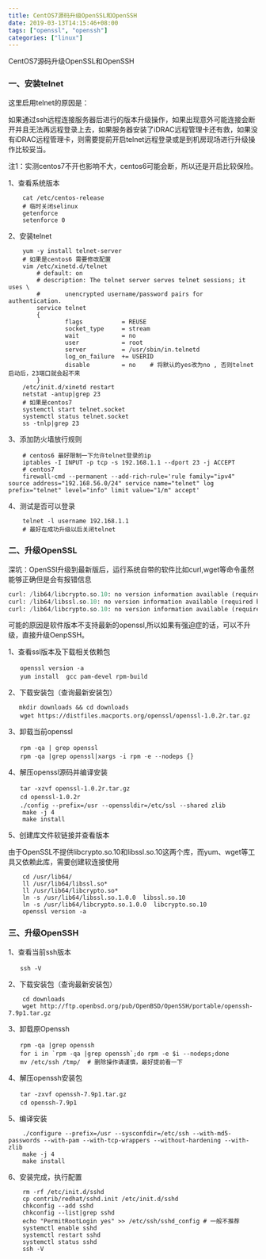 ```yaml
---
title: CentOS7源码升级OpenSSL和OpenSSH
date: 2019-03-13T14:15:46+08:00
tags: ["openssl", "openssh"]
categories: ["linux"]
---
```

CentOS7源码升级OpenSSL和OpenSSH
<!--more-->
### 一、安装telnet
这里启用telnet的原因是：

如果通过ssh远程连接服务器后进行的版本升级操作，如果出现意外可能连接会断开并且无法再远程登录上去，如果服务器安装了iDRAC远程管理卡还有救，如果没有iDRAC远程管理卡，则需要提前开启telnet远程登录或是到机房现场进行升级操作比较妥当。

注1：实测centos7不开也影响不大，centos6可能会断，所以还是开启比较保险。


1、查看系统版本
```shell
    cat /etc/centos-release 
    # 临时关闭selinux
    getenforce
    setenforce 0
```
2、安装telnet
```shell
    yum -y install telnet-server
    # 如果是centos6 需要修改配置
    vim /etc/xinetd.d/telnet
        # default: on
        # description: The telnet server serves telnet sessions; it uses \
        #       unencrypted username/password pairs for authentication.
        service telnet
        {
                flags           = REUSE
                socket_type     = stream
                wait            = no
                user            = root
                server          = /usr/sbin/in.telnetd
                log_on_failure  += USERID
                disable         = no    # 将默认的yes改为no , 否则telnet启动后，23端口就会起不来
        }
    /etc/init.d/xinetd restart
    netstat -antup|grep 23
    # 如果是centos7
    systemctl start telnet.socket
    systemctl status telnet.socket
    ss -tnlp|grep 23
```
3、添加防火墙放行规则
```shell
    # centos6 最好限制一下允许telnet登录的ip
    iptables -I INPUT -p tcp -s 192.168.1.1 --dport 23 -j ACCEPT
    # centos7 
    firewall-cmd --permanent --add-rich-rule='rule family="ipv4" source address="192.168.56.0/24" service name="telnet" log prefix="telnet" level="info" limit value="1/m" accept'
```
4、测试是否可以登录
```shell
    telnet -l username 192.168.1.1
    # 最好在成功升级以后关闭telnet
```
### 二、升级OpenSSL

深坑：OpenSSl升级到最新版后，运行系统自带的软件比如curl,wget等命令虽然能够正确但是会有报错信息
```python
curl: /lib64/libcrypto.so.10: no version information available (required by /lib64/libssh2.so.1)
curl: /lib64/libssl.so.10: no version information available (required by /lib64/libldap-2.4.so.2)
curl: /lib64/libcrypto.so.10: no version information available (required by /lib64/libldap-2.4.so.2)
```
可能的原因是软件版本不支持最新的openssl,所以如果有强迫症的话，可以不升级，直接升级OenpSSH。

1、查看ssl版本及下载相关依赖包
```shell
　　openssl version -a
　　yum install  gcc pam-devel rpm-build
```
2、下载安装包（查询最新安装包）
```shell
   mkdir downloads && cd downloads
　　wget https://distfiles.macports.org/openssl/openssl-1.0.2r.tar.gz
```
3、卸载当前openssl
```shell
　　rpm -qa | grep openssl
　　rpm -qa |grep openssl|xargs -i rpm -e --nodeps {}
```
4、解压openssl源码并编译安装
```shell
　　tar -xzvf openssl-1.0.2r.tar.gz
　　cd openssl-1.0.2r
　　./config --prefix=/usr --openssldir=/etc/ssl --shared zlib
    make -j 4
    make install
```
5、创建库文件软链接并查看版本


由于OpenSSL不提供libcrypto.so.10和libssl.so.10这两个库，而yum、wget等工具又依赖此库，需要创建软连接使用
```shell
    cd /usr/lib64/
    ll /usr/lib64/libssl.so*
    ll /usr/lib64/libcrypto.so*
    ln -s /usr/lib64/libssl.so.1.0.0  libssl.so.10
    ln -s /usr/lib64/libcrypto.so.1.0.0  libcrypto.so.10
    openssl version -a
```

### 三、升级OpenSSH
1、查看当前ssh版本
```shell
　　ssh -V
```
2、下载安装包（查询最新安装包）
```shell
    cd downloads
    wget http://ftp.openbsd.org/pub/OpenBSD/OpenSSH/portable/openssh-7.9p1.tar.gz
```
3、卸载原Openssh
```shell
　　rpm -qa |grep openssh
　　for i in `rpm -qa |grep openssh`;do rpm -e $i --nodeps;done
　　mv /etc/ssh /tmp/  # 删除操作请谨慎，最好提前看一下
```
4、解压openssh安装包
```shell
　　tar -zxvf openssh-7.9p1.tar.gz
　　cd openssh-7.9p1
```
5、编译安装
```shell
    ./configure --prefix=/usr --sysconfdir=/etc/ssh --with-md5-passwords --with-pam --with-tcp-wrappers --without-hardening --with-zlib
    make -j 4
    make install
```
6、安装完成，执行配置
```shell 
    rm -rf /etc/init.d/sshd
    cp contrib/redhat/sshd.init /etc/init.d/sshd
    chkconfig --add sshd
    chkconfig --list|grep sshd
    echo "PermitRootLogin yes" >> /etc/ssh/sshd_config # 一般不推荐
    systemctl enable sshd
    systemctl restart sshd
    systemctl status sshd
    ssh -V
```